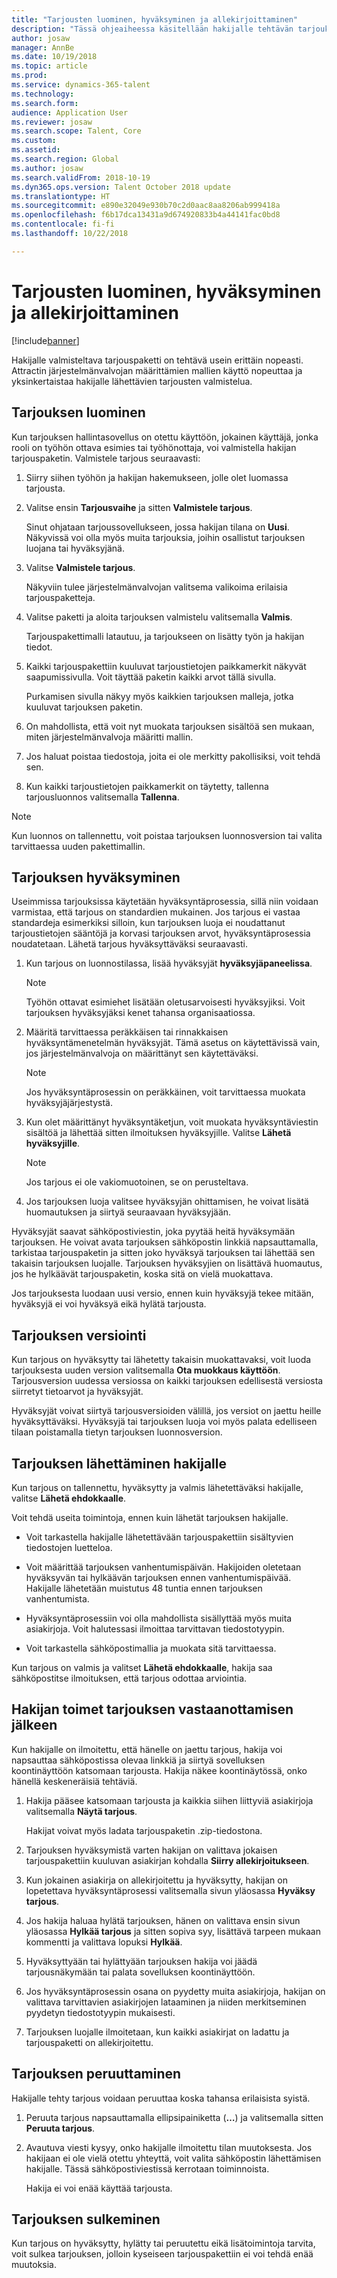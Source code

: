 ```yaml
---
title: "Tarjousten luominen, hyväksyminen ja allekirjoittaminen"
description: "Tässä ohjeaiheessa käsitellään hakijalle tehtävän tarjouksen luomista, hyväksymistä ja allekirjoittamista Dynamics 365 for Talentissa."
author: josaw
manager: AnnBe
ms.date: 10/19/2018
ms.topic: article
ms.prod: 
ms.service: dynamics-365-talent
ms.technology: 
ms.search.form: 
audience: Application User
ms.reviewer: josaw
ms.search.scope: Talent, Core
ms.custom: 
ms.assetid: 
ms.search.region: Global
ms.author: josaw
ms.search.validFrom: 2018-10-19
ms.dyn365.ops.version: Talent October 2018 update
ms.translationtype: HT
ms.sourcegitcommit: e890e32049e930b70c2d0aac8aa8206ab999418a
ms.openlocfilehash: f6b17dca13431a9d674920833b4a44141fac0bd8
ms.contentlocale: fi-fi
ms.lasthandoff: 10/22/2018

---
```


# <a name="creating-approving-and-signing-offers"></a>Tarjousten luominen, hyväksyminen ja allekirjoittaminen

[!include[banner](../includes/banner.md)]

Hakijalle valmisteltava tarjouspaketti on tehtävä usein erittäin nopeasti.
Attractin järjestelmänvalvojan määrittämien mallien käyttö nopeuttaa ja yksinkertaistaa hakijalle lähettävien tarjousten valmistelua.

## <a name="create-an-offer"></a>Tarjouksen luominen

Kun tarjouksen hallintasovellus on otettu käyttöön, jokainen käyttäjä, jonka rooli on työhön ottava esimies tai työhönottaja, voi valmistella hakijan tarjouspaketin. Valmistele tarjous seuraavasti:

1.  Siirry siihen työhön ja hakijan hakemukseen, jolle olet luomassa tarjousta.

1.  Valitse ensin **Tarjousvaihe** ja sitten **Valmistele tarjous**.

    Sinut ohjataan tarjoussovellukseen, jossa hakijan tilana on **Uusi**. Näkyvissä voi olla myös muita tarjouksia, joihin osallistut tarjouksen luojana tai hyväksyjänä.

1.  Valitse **Valmistele tarjous**. 
    
    Näkyviin tulee järjestelmänvalvojan valitsema valikoima erilaisia tarjouspaketteja.

1.  Valitse paketti ja aloita tarjouksen valmistelu valitsemalla **Valmis**.

    Tarjouspakettimalli latautuu, ja tarjoukseen on lisätty työn ja hakijan tiedot.

1.  Kaikki tarjouspakettiin kuuluvat tarjoustietojen paikkamerkit näkyvät saapumissivulla. Voit täyttää paketin kaikki arvot tällä sivulla.

    Purkamisen sivulla näkyy myös kaikkien tarjouksen malleja, jotka kuuluvat tarjouksen paketin.

1.  On mahdollista, että voit nyt muokata tarjouksen sisältöä sen mukaan, miten järjestelmänvalvoja määritti mallin.

1.  Jos haluat poistaa tiedostoja, joita ei ole merkitty pakollisiksi, voit tehdä sen.

1. Kun kaikki tarjoustietojen paikkamerkit on täytetty, tallenna tarjousluonnos valitsemalla **Tallenna**.

>[!NOTE]
> Kun luonnos on tallennettu, voit poistaa tarjouksen luonnosversion tai valita tarvittaessa uuden pakettimallin.


## <a name="approve-an-offer"></a>Tarjouksen hyväksyminen

Useimmissa tarjouksissa käytetään hyväksyntäprosessia, sillä niin voidaan varmistaa, että tarjous on standardien mukainen. Jos tarjous ei vastaa standardeja esimerkiksi silloin, kun tarjouksen luoja ei noudattanut tarjoustietojen sääntöjä ja korvasi tarjouksen arvot, hyväksyntäprosessia noudatetaan. Lähetä tarjous hyväksyttäväksi seuraavasti.

1.  Kun tarjous on luonnostilassa, lisää hyväksyjät **hyväksyjäpaneelissa**. 
    >[!NOTE]
    > Työhön ottavat esimiehet lisätään oletusarvoisesti hyväksyjiksi. Voit tarjouksen hyväksyjäksi kenet tahansa organisaatiossa.

1.  Määritä tarvittaessa peräkkäisen tai rinnakkaisen hyväksyntämenetelmän hyväksyjät. Tämä asetus on käytettävissä vain, jos järjestelmänvalvoja on määrittänyt sen käytettäväksi.
    >[!NOTE]
    > Jos hyväksyntäprosessin on peräkkäinen, voit tarvittaessa muokata hyväksyjäjärjestystä.

1.  Kun olet määrittänyt hyväksyntäketjun, voit muokata hyväksyntäviestin sisältöä ja lähettää sitten ilmoituksen hyväksyjille. Valitse **Lähetä hyväksyjille**.
    >[!NOTE]
    > Jos tarjous ei ole vakiomuotoinen, se on perusteltava.

1.  Jos tarjouksen luoja valitsee hyväksyjän ohittamisen, he voivat lisätä huomautuksen ja siirtyä seuraavaan hyväksyjään.

Hyväksyjät saavat sähköpostiviestin, joka pyytää heitä hyväksymään tarjouksen. He voivat avata tarjouksen sähköpostin linkkiä napsauttamalla, tarkistaa tarjouspaketin ja sitten joko hyväksyä tarjouksen tai lähettää sen takaisin tarjouksen luojalle. Tarjouksen hyväksyjien on lisättävä huomautus, jos he hylkäävät tarjouspaketin, koska sitä on vielä muokattava. 

Jos tarjouksesta luodaan uusi versio, ennen kuin hyväksyjä tekee mitään, hyväksyjä ei voi hyväksyä eikä hylätä tarjousta.

## <a name="offer-versioning"></a>Tarjouksen versiointi 

Kun tarjous on hyväksytty tai lähetetty takaisin muokattavaksi, voit luoda tarjouksesta uuden version valitsemalla **Ota muokkaus käyttöön**. Tarjousversion uudessa versiossa on kaikki tarjouksen edellisestä versiosta siirretyt tietoarvot ja hyväksyjät. 

Hyväksyjät voivat siirtyä tarjousversioiden välillä, jos versiot on jaettu heille hyväksyttäväksi. Hyväksyjä tai tarjouksen luoja voi myös palata edelliseen tilaan poistamalla tietyn tarjouksen luonnosversion.


## <a name="send-an-offer-to-a-candidate"></a>Tarjouksen lähettäminen hakijalle 

Kun tarjous on tallennettu, hyväksytty ja valmis lähetettäväksi hakijalle, valitse **Lähetä ehdokkaalle**.

Voit tehdä useita toimintoja, ennen kuin lähetät tarjouksen hakijalle.
-  Voit tarkastella hakijalle lähetettävään tarjouspakettiin sisältyvien tiedostojen luetteloa.

-  Voit määrittää tarjouksen vanhentumispäivän. Hakijoiden oletetaan hyväksyvän tai hylkäävän tarjouksen ennen vanhentumispäivää.  Hakijalle lähetetään muistutus 48 tuntia ennen tarjouksen vanhentumista.

-  Hyväksyntäprosessiin voi olla mahdollista sisällyttää myös muita asiakirjoja. Voit halutessasi ilmoittaa tarvittavan tiedostotyypin.

-  Voit tarkastella sähköpostimallia ja muokata sitä tarvittaessa.

Kun tarjous on valmis ja valitset **Lähetä ehdokkaalle**, hakija saa sähköpostitse ilmoituksen, että tarjous odottaa arviointia.


## <a name="candidates-actions-after-receiving-an-offer"></a>Hakijan toimet tarjouksen vastaanottamisen jälkeen

Kun hakijalle on ilmoitettu, että hänelle on jaettu tarjous, hakija voi napsauttaa sähköpostissa olevaa linkkiä ja siirtyä sovelluksen koontinäyttöön katsomaan tarjousta. Hakija näkee koontinäytössä, onko hänellä keskeneräisiä tehtäviä.

1.  Hakija pääsee katsomaan tarjousta ja kaikkia siihen liittyviä asiakirjoja valitsemalla **Näytä tarjous**.

    Hakijat voivat myös ladata tarjouspaketin .zip-tiedostona.

1.  Tarjouksen hyväksymistä varten hakijan on valittava jokaisen tarjouspakettiin kuuluvan asiakirjan kohdalla **Siirry allekirjoitukseen**.

1.  Kun jokainen asiakirja on allekirjoitettu ja hyväksytty, hakijan on lopetettava hyväksyntäprosessi valitsemalla sivun yläosassa **Hyväksy tarjous**.

1.  Jos hakija haluaa hylätä tarjouksen, hänen on valittava ensin sivun yläosassa **Hylkää tarjous** ja sitten sopiva syy, lisättävä tarpeen mukaan kommentti ja valittava lopuksi **Hylkää**.

1.  Hyväksyttyään tai hylättyään tarjouksen hakija voi jäädä tarjousnäkymään tai palata sovelluksen koontinäyttöön.

1.  Jos hyväksyntäprosessin osana on pyydetty muita asiakirjoja, hakijan on valittava tarvittavien asiakirjojen lataaminen ja niiden merkitseminen pyydetyn tiedostotyypin mukaisesti.

1.  Tarjouksen luojalle ilmoitetaan, kun kaikki asiakirjat on ladattu ja tarjouspaketti on allekirjoitettu.


## <a name="withdrawing-an-offer"></a>Tarjouksen peruuttaminen

Hakijalle tehty tarjous voidaan peruuttaa koska tahansa erilaisista syistä. 
1.  Peruuta tarjous napsauttamalla ellipsipainiketta (**…**) ja valitsemalla sitten **Peruuta tarjous**. 

2. Avautuva viesti kysyy, onko hakijalle ilmoitettu tilan muutoksesta. Jos hakijaan ei ole vielä otettu yhteyttä, voit valita sähköpostin lähettämisen hakijalle. Tässä sähköpostiviestissä kerrotaan toiminnoista. 

   Hakija ei voi enää käyttää tarjousta.


## <a name="closing-an-offer"></a>Tarjouksen sulkeminen 

Kun tarjous on hyväksytty, hylätty tai peruutettu eikä lisätoimintoja tarvita, voit sulkea tarjouksen, jolloin kyseiseen tarjouspakettiin ei voi tehdä enää muutoksia.

